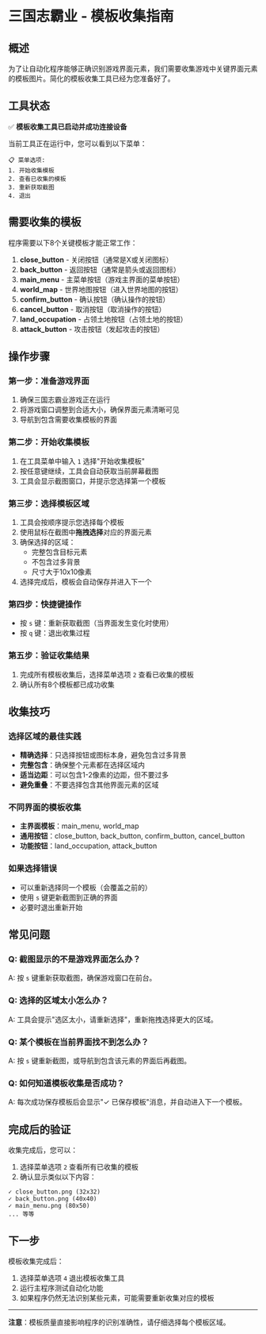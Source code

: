 # 三国志霸业 - 模板收集指南

## 概述

为了让自动化程序能够正确识别游戏界面元素，我们需要收集游戏中关键界面元素的模板图片。简化的模板收集工具已经为您准备好了。

## 工具状态

✅ **模板收集工具已启动并成功连接设备**

当前工具正在运行中，您可以看到以下菜单：
```
📋 菜单选项:
1. 开始收集模板
2. 查看已收集的模板
3. 重新获取截图
4. 退出
```

## 需要收集的模板

程序需要以下8个关键模板才能正常工作：

1. **close_button** - 关闭按钮（通常是X或关闭图标）
2. **back_button** - 返回按钮（通常是箭头或返回图标）
3. **main_menu** - 主菜单按钮（游戏主界面的菜单按钮）
4. **world_map** - 世界地图按钮（进入世界地图的按钮）
5. **confirm_button** - 确认按钮（确认操作的按钮）
6. **cancel_button** - 取消按钮（取消操作的按钮）
7. **land_occupation** - 占领土地按钮（占领土地的按钮）
8. **attack_button** - 攻击按钮（发起攻击的按钮）

## 操作步骤

### 第一步：准备游戏界面
1. 确保三国志霸业游戏正在运行
2. 将游戏窗口调整到合适大小，确保界面元素清晰可见
3. 导航到包含需要收集模板的界面

### 第二步：开始收集模板
1. 在工具菜单中输入 `1` 选择"开始收集模板"
2. 按任意键继续，工具会自动获取当前屏幕截图
3. 工具会显示截图窗口，并提示您选择第一个模板

### 第三步：选择模板区域
1. 工具会按顺序提示您选择每个模板
2. 使用鼠标在截图中**拖拽选择**对应的界面元素
3. 确保选择的区域：
   - 完整包含目标元素
   - 不包含过多背景
   - 尺寸大于10x10像素
4. 选择完成后，模板会自动保存并进入下一个

### 第四步：快捷键操作
- 按 `s` 键：重新获取截图（当界面发生变化时使用）
- 按 `q` 键：退出收集过程

### 第五步：验证收集结果
1. 完成所有模板收集后，选择菜单选项 `2` 查看已收集的模板
2. 确认所有8个模板都已成功收集

## 收集技巧

### 选择区域的最佳实践
- **精确选择**：只选择按钮或图标本身，避免包含过多背景
- **完整包含**：确保整个元素都在选择区域内
- **适当边距**：可以包含1-2像素的边距，但不要过多
- **避免重叠**：不要选择包含其他界面元素的区域

### 不同界面的模板收集
- **主界面模板**：main_menu, world_map
- **通用按钮**：close_button, back_button, confirm_button, cancel_button
- **功能按钮**：land_occupation, attack_button

### 如果选择错误
- 可以重新选择同一个模板（会覆盖之前的）
- 使用 `s` 键更新截图到正确的界面
- 必要时退出重新开始

## 常见问题

### Q: 截图显示的不是游戏界面怎么办？
A: 按 `s` 键重新获取截图，确保游戏窗口在前台。

### Q: 选择的区域太小怎么办？
A: 工具会提示"选区太小，请重新选择"，重新拖拽选择更大的区域。

### Q: 某个模板在当前界面找不到怎么办？
A: 按 `s` 键重新截图，或导航到包含该元素的界面后再截图。

### Q: 如何知道模板收集是否成功？
A: 每次成功保存模板后会显示"✓ 已保存模板"消息，并自动进入下一个模板。

## 完成后的验证

收集完成后，您可以：
1. 选择菜单选项 `2` 查看所有已收集的模板
2. 确认显示类似以下内容：
```
✓ close_button.png (32x32)
✓ back_button.png (40x40)
✓ main_menu.png (80x50)
... 等等
```

## 下一步

模板收集完成后：
1. 选择菜单选项 `4` 退出模板收集工具
2. 运行主程序测试自动化功能
3. 如果程序仍然无法识别某些元素，可能需要重新收集对应的模板

---

**注意**：模板质量直接影响程序的识别准确性，请仔细选择每个模板区域。